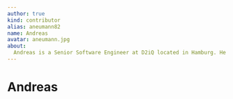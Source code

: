 ```yaml
---
author: true
kind: contributor
alias: aneumann82
name: Andreas
avatar: aneumann.jpg
about:
  Andreas is a Senior Software Engineer at D2iQ located in Hamburg. He has a lot of experience in game development and distributed systems, rants about Go and Kubernetes and sings in a choir to get back to normal.
---
```


# Andreas

<Author :author="$page.frontmatter" />
